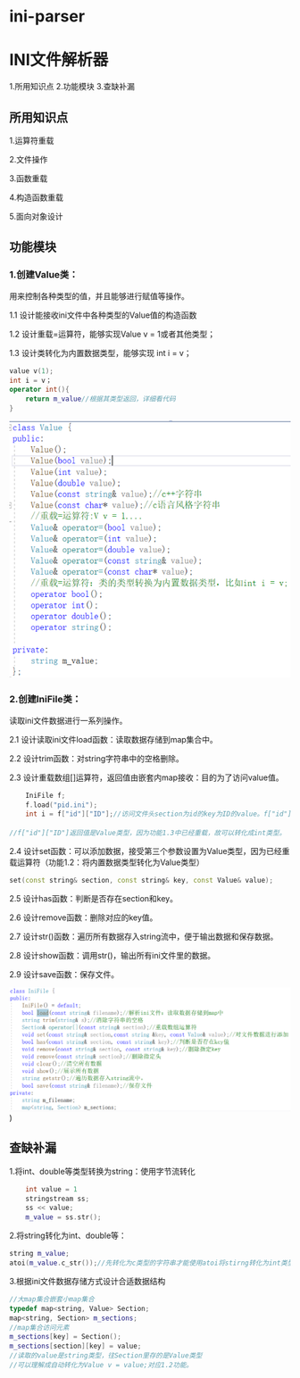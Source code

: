# ini-parser

# INI文件解析器
1.所用知识点
2.功能模块
3.查缺补漏

## 所用知识点

1.运算符重载

2.文件操作

3.函数重载

4.构造函数重载

5.面向对象设计



## 功能模块

### 1.创建Value类：

用来控制各种类型的值，并且能够进行赋值等操作。

1.1 设计能接收ini文件中各种类型的Value值的构造函数

1.2 设计重载=运算符，能够实现Value v = 1或者其他类型；

1.3 设计类转化为内置数据类型，能够实现 int i = v；

```c++
value v(1);
int i = v；
operator int(){
    return m_value//根据其类型返回，详细看代码
}
```
 ![image](https://github.com/COPELONG/ini-parser/blob/master/image-1.png)

### 2.创建IniFile类：

读取ini文件数据进行一系列操作。

2.1 设计读取ini文件load函数：读取数据存储到map集合中。

2.2 设计trim函数：对string字符串中的空格删除。

2.3 设计重载数组[]运算符，返回值由嵌套内map接收：目的为了访问value值。

```c++
    IniFile f;
	f.load("pid.ini");
	int i = f["id"]["ID"];//访问文件头section为id的key为ID的value。f["id"]返回的是嵌套内map：map[ID]=？

//f["id"]["ID"]返回值是Value类型，因为功能1.3中已经重载，故可以转化成int类型。
```

2.4 设计set函数：可以添加数据，接受第三个参数设置为Value类型，因为已经重载运算符（功能1.2：将内置数据类型转化为Value类型）

```c++
set(const string& section, const string& key, const Value& value);
```

2.5 设计has函数：判断是否存在section和key。

2.6 设计remove函数：删除对应的key值。

2.7 设计str()函数：遍历所有数据存入string流中，便于输出数据和保存数据。

2.8 设计show函数：调用str()，输出所有ini文件里的数据。

2.9 设计save函数：保存文件。

![image-20221201233840039](https://github.com/COPELONG/ini-parser/blob/master/image-2.png))

## 查缺补漏

1.将int、double等类型转换为string：使用字节流转化

```c++
    int value = 1
    stringstream ss;
	ss << value;
	m_value = ss.str();
```

2.将string转化为int、double等：

```c++
string m_value;
atoi(m_value.c_str());//先转化为c类型的字符串才能使用atoi将stirng转化为int类型
```

3.根据ini文件数据存储方式设计合适数据结构

```c++
//大map集合嵌套小map集合
typedef map<string, Value> Section;
map<string, Section> m_sections;
//map集合访问元素
m_sections[key] = Section();
m_sections[section][key] = value;
//读取的value是string类型，往Section里存的是Value类型
//可以理解成自动转化为Value v = value;对应1.2功能。
```

